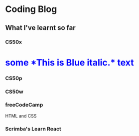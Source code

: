 # Coding Blog

## What I've learnt so far

### CS50x

<h1 style="color:blue;">some *This is Blue italic.* text</h1>

### CS50p

### CS50w

### freeCodeCamp

HTML and CSS

### Scrimba's Learn React
